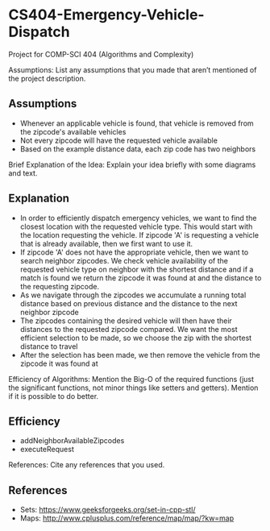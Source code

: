 # CS404-Emergency-Vehicle-Dispatch
Project for COMP-SCI 404 (Algorithms and Complexity)

Assumptions: List any assumptions that you made that aren’t mentioned of the project description.

**Assumptions** 
---
* Whenever an applicable vehicle is found, that vehicle is removed from the zipcode's available vehicles
* Not every zipcode will have the requested vehicle available
* Based on the example distance data, each zip code has two neighbors

Brief Explanation of the Idea: Explain your idea briefly with some diagrams and text.

**Explanation**
---
* In order to efficiently dispatch emergency vehicles, we want to find the closest location with the requested vehicle type. This would start with the location requesting the vehicle. If zipcode 'A' is requesting a vehicle that is already available, then we first want to use it. 
* If zipcode 'A' does not have the appropriate vehicle, then we want to search neighbor zipcodes. We check vehicle availability of the requested vehicle type on neighbor with the shortest distance and if a match is found we return the zipcode it was found at and the distance to the requesting zipcode.
* As we navigate through the zipcodes we accumulate a running total distance based on previous distance and the distance to the next neighbor zipcode
* The zipcodes containing the desired vehicle will then have their distances to the requested zipcode compared. We want the most efficient selection to be made, so we choose the zip with the shortest distance to travel
* After the selection has been made, we then remove the vehicle from the zipcode it was found at

Efficiency of Algorithms: Mention the Big-O of the required functions (just the significant functions, not minor things like setters and getters).  Mention if it is possible to do better.

**Efficiency**
---
* addNeighborAvailableZipcodes
* executeRequest
 
References: Cite any references that you used.

**References**
---
* Sets: https://www.geeksforgeeks.org/set-in-cpp-stl/
* Maps: http://www.cplusplus.com/reference/map/map/?kw=map 
